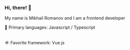 ### Hi, there! :wave:  
My name is Mikhail Romanov and I am a frontend developer  

:handbag: Primary languages: Javascript / Typescript   
<br>
<br>
:sunny: Favorite framework: Vue.js
